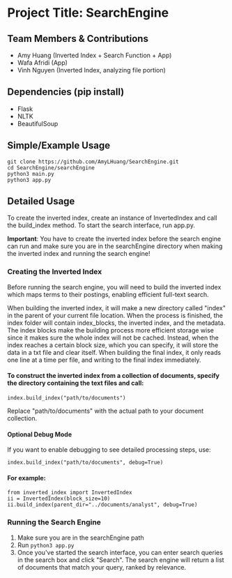 # Project Title: SearchEngine

## Team Members & Contributions

- Amy Huang (Inverted Index + Search Function + App)
- Wafa Afridi (App)
- Vinh Nguyen (Inverted Index, analyzing file portion)

## Dependencies (pip install)

- Flask
- NLTK
- BeautifulSoup

## Simple/Example Usage

```
git clone https://github.com/AmyLHuang/SearchEngine.git
cd SearchEngine/searchEngine
python3 main.py
python3 app.py
```

## Detailed Usage

To create the inverted index, create an instance of InvertedIndex and call the build_index method. To start the search interface, run app.py.

**Important**: You have to create the inverted index before the search engine can run and make sure you are in the searchEngine directory when making the inverted index and running the search engine!

### Creating the Inverted Index

Before running the search engine, you will need to build the inverted index which maps terms to their postings, enabling efficient full-text search.

When building the inverted index, it will make a new directory called "index" in the parent of your current file location. When the process is finished, the index folder will contain index_blocks, the inverted index, and the metadata. The index blocks make the building process more efficient storage wise since it makes sure the whole index will not be cached. Instead, when the index reaches a certain block size, which you can specify, it will store the data in a txt file and clear itself. When building the final index, it only reads one line at a time per file, and writing to the final index immediately.

#### To construct the inverted index from a collection of documents, specify the directory containing the text files and call:

```
index.build_index("path/to/documents")
```

Replace "path/to/documents" with the actual path to your document collection.

#### Optional Debug Mode

If you want to enable debugging to see detailed processing steps, use:

```
index.build_index("path/to/documents", debug=True)
```

#### For example:

```
from inverted_index import InvertedIndex
ii = InvertedIndex(block_size=10) ii.build_index(parent_dir="../documents/analyst", debug=True)
```

### Running the Search Engine

1. Make sure you are in the searchEngine path
2. Run `python3 app.py`
3. Once you've started the search interface, you can enter search queries in the search box and click "Search". The search engine will return a list of documents that match your query, ranked by relevance.
